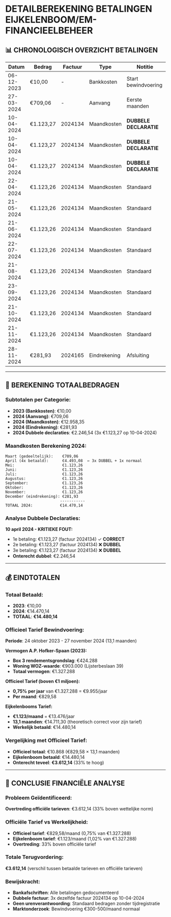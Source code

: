 # DETAILBEREKENING BETALINGEN EIJKELENBOOM/EM-FINANCIEELBEHEER

## 📊 CHRONOLOGISCH OVERZICHT BETALINGEN

| **Datum** | **Bedrag** | **Factuur** | **Type** | **Notitie** |
|-----------|------------|-------------|----------|-------------|
| 06-12-2023 | €10,00 | - | Bankkosten | Start bewindvoering |
| 27-03-2024 | €709,06 | - | Aanvang | Eerste maanden |
| 10-04-2024 | €1.123,27 | 2024134 | Maandkosten | **DUBBELE DECLARATIE** |
| 10-04-2024 | €1.123,27 | 2024134 | Maandkosten | **DUBBELE DECLARATIE** |  
| 10-04-2024 | €1.123,27 | 2024134 | Maandkosten | **DUBBELE DECLARATIE** |
| 22-04-2024 | €1.123,26 | 2024134 | Maandkosten | Standaard |
| 21-05-2024 | €1.123,26 | 2024134 | Maandkosten | Standaard |
| 21-06-2024 | €1.123,26 | 2024134 | Maandkosten | Standaard |
| 22-07-2024 | €1.123,26 | 2024134 | Maandkosten | Standaard |
| 21-08-2024 | €1.123,26 | 2024134 | Maandkosten | Standaard |
| 23-09-2024 | €1.123,26 | 2024134 | Maandkosten | Standaard |
| 21-10-2024 | €1.123,26 | 2024134 | Maandkosten | Standaard |
| 21-11-2024 | €1.123,26 | 2024134 | Maandkosten | Standaard |
| 28-11-2024 | €281,93 | 2024165 | Eindrekening | Afsluiting |

---

## 🧮 BEREKENING TOTAALBEDRAGEN

### **Subtotalen per Categorie:**
- **2023 (Bankkosten)**: €10,00
- **2024 (Aanvang)**: €709,06
- **2024 (Maandkosten)**: €12.958,35
- **2024 (Eindrekening)**: €281,93
- **2024 Dubbele declaraties**: €2.246,54 (3x €1.123,27 op 10-04-2024)

### **Maandkosten Berekening 2024:**
```
Maart (gedeeltelijk):    €709,06
April (4x betaald):      €4.493,08  ← 3x DUBBEL + 1x normaal
Mei:                     €1.123,26
Juni:                    €1.123,26  
Juli:                    €1.123,26
Augustus:                €1.123,26
September:               €1.123,26
Oktober:                 €1.123,26
November:                €1.123,26
December (eindrekening): €281,93
                        -----------
TOTAAL 2024:            €14.470,14
```

### **Analyse Dubbele Declaraties:**
**10 april 2024 - KRITIEKE FOUT:**
- 1e betaling: €1.123,27 (factuur 2024134) ✓ **CORRECT**
- 2e betaling: €1.123,27 (factuur 2024134) ❌ **DUBBEL**
- 3e betaling: €1.123,27 (factuur 2024134) ❌ **DUBBEL**
- **Onterecht dubbel**: €2.246,54

---

## 💰 EINDTOTALEN

### **Totaal Betaald:**
- **2023**: €10,00
- **2024**: €14.470,14  
- **TOTAAL**: **€14.480,14**

### **Officieel Tarief Bewindvoering:**
**Periode**: 24 oktober 2023 - 27 november 2024 (13,1 maanden)

**Vermogen A.P. Hofker-Spaan (2023):**
- **Box 3 rendementsgrondslag**: €424.288
- **Woning WOZ-waarde**: €903.000 (Lijsterbeslaan 39)
- **Totaal vermogen**: €1.327.288

**Officieel Tarief (boven €1 miljoen):**
- **0,75% per jaar** van €1.327.288 = €9.955/jaar
- **Per maand**: €829,58

**Eijkelenbooms Tarief:**
- **€1.123/maand** = €13.476/jaar
- **13,1 maanden**: €14.711,30 (theoretisch correct voor zijn tarief)
- **Werkelijk betaald**: €14.480,14

### **Vergelijking met Officieel Tarief:**
- **Officieel totaal**: €10.868 (€829,58 × 13,1 maanden)
- **Eijkelenboom betaald**: €14.480,14
- **Onterecht teveel**: **€3.612,14** (33% te hoog)

---

## 🚨 CONCLUSIE FINANCIËLE ANALYSE

### **Probleem Geïdentificeerd:**
**Overtreding officiële tarieven**: €3.612,14 (33% boven wettelijke norm)

### **Officiële Tarief vs Werkelijkheid:**
- **Officieel tarief**: €829,58/maand (0,75% van €1.327.288)
- **Eijkelenboom tarief**: €1.123/maand (1,02% van €1.327.288)
- **Overtreding**: 33% boven officiële tarief

### **Totale Terugvordering:**
**€3.612,14** (verschil tussen betaalde tarieven en officiële tarieven)

### **Bewijskracht:**
- **Bankafschriften**: Alle betalingen gedocumenteerd
- **Dubbele factuur**: 3x dezelfde factuur 2024134 op 10-04-2024
- **Geen urenverantwoording**: Standaard bedragen zonder tijdregistratie
- **Marktonderzoek**: Bewindvoering €300-500/maand normaal 